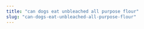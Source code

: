 ```yaml
---
title: "can dogs eat unbleached all purpose flour"
slug: "can-dogs-eat-unbleached-all-purpose-flour"
---
```


